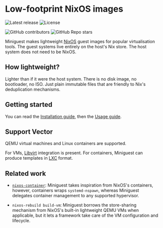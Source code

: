# Low-footprint NixOS images
![Latest release](https://img.shields.io/github/v/release/bbjubjub2494/miniguest)
![License](https://img.shields.io/github/license/bbjubjub2494/miniguest)

![GitHub contributors](https://img.shields.io/github/contributors/bbjubjub2494/miniguest?style=social)
![GitHub Repo stars](https://img.shields.io/github/stars/bbjubjub2494/miniguest?style=social)

Miniguest makes lightweight [NixOS] guest images for popular virtualisation
tools.  The guest systems live entirely on the host's Nix store.  The host
system does not need to be NixOS.

## How lightweight?

Lighter than if it were the host system.  There is no disk image, no 
bootloader, no ISO.  Just plain immutable files that are friendly to Nix's
deduplication mechanisms.

## Getting started

You can read the [Installation guide], then the [Usage guide].

## Support Vector

QEMU virtual machines and Linux containers are supported.

For VMs, [Libvirt] integration is present. For containers, Miniguest can
produce templates in [LXC] format.

## Related work

- [`nixos-container`](https://nixos.org/manual/nixos/stable#ch-containers):
  Miniguest takes inspiration from NixOS's containers, however, containers 
  wraps `systemd-nspawn`, whereas Miniguest delegates container management
  to any supported hypervisor.
  
- `nixos-rebuild build-vm`:
  Miniguest borrows the store-sharing mechanism from NixOS's built-in
  lightweight QEMU VMs when applicable, but it lets a framework take care of
  the VM configuration and lifecycle.

[NixOS]: https://nixos.org
[Libvirt]: https://libvirt.org
[LXC]: https://linuxcontainers.org/lxc/introduction/
[Installation guide]: ./INSTALL.md
[Usage guide]: ./USAGE.md
